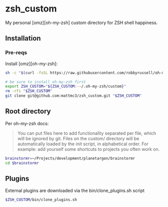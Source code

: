 # zsh_custom

My personal [omz][oh-my-zsh] custom directory for ZSH shell happiness.

## Installation

### Pre-reqs

Install [omz][oh-my-zsh]:

```zsh
sh -c "$(curl -fsSL https://raw.githubusercontent.com/robbyrussell/oh-my-zsh/master/tools/install.sh)"
```

```zsh
# be sure to install oh-my-zsh first
export ZSH_CUSTOM="${ZSH_CUSTOM:-~/.oh-my-zsh/custom}"
rm -rfi "$ZSH_CUSTOM"
git clone git@github.com:mattmc3/zsh_custom.git "$ZSH_CUSTOM"
```

## Root directory

Per oh-my-zsh docs:

> You can put files here to add functionality separated per file, which will be ignored by git.
> Files on the custom/ directory will be automatically loaded by the init script, in alphabetical order.
> For example: add yourself some shortcuts to projects you often work on.

```zsh
brainstormr=~/Projects/development/planetargon/brainstormr
cd $brainstormr
```

## Plugins

External plugins are downloaded via the bin/clone_plugins.sh script

```zsh
$ZSH_CUSTOM/bin/clone_plugins.sh
```

[omz]: https://github.com/robbyrussell/oh-my-zsh
